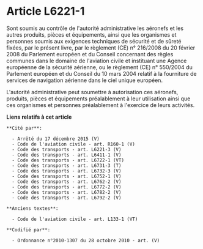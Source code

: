 # Article L6221-1

Sont soumis au contrôle de l'autorité administrative les aéronefs et les autres produits, pièces et équipements, ainsi que
les organismes et personnes soumis aux exigences techniques de sécurité et de sûreté fixées, par le présent livre, par le
règlement (CE) n° 216/2008 du 20 février 2008 du Parlement européen et du Conseil concernant des règles communes dans le
domaine de l'aviation civile et instituant une Agence européenne de la sécurité aérienne, ou le règlement (CE) n° 550/2004 du
Parlement européen et du Conseil du 10 mars 2004 relatif à la fourniture de services de navigation aérienne dans le ciel
unique européen.

L'autorité administrative peut soumettre à autorisation ces aéronefs, produits, pièces et équipements préalablement à leur
utilisation ainsi que ces organismes et personnes préalablement à l'exercice de leurs activités.

**Liens relatifs à cet article**

	**Cité par**:

	  - Arrêté du 17 décembre 2015 (V)
	  - Code de l'aviation civile - art. R160-1 (V)
	  - Code des transports - art. L6221-3 (V)
	  - Code des transports - art. L6411-1 (V)
	  - Code des transports - art. L6722-1 (VT)
	  - Code des transports - art. L6731-3 (T)
	  - Code des transports - art. L6732-3 (V)
	  - Code des transports - art. L6752-1 (V)
	  - Code des transports - art. L6762-2 (V)
	  - Code des transports - art. L6772-2 (V)
	  - Code des transports - art. L6782-2 (V)
	  - Code des transports - art. L6792-2 (V)

	**Anciens textes**:

	  - Code de l'aviation civile - art. L133-1 (VT)

	**Codifié par**:

	  - Ordonnance n°2010-1307 du 28 octobre 2010 - art. (V)
